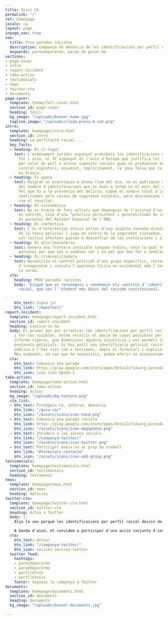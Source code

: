 ```yaml
---
title: Inici CA
permalink: "/"
ref: homepage
locale: ca
layout: page
inpage_nav: true
seo:
  title: Prou parades racistes
  description: Campanya de denúncia de les identificacions per perfil étnic.
  keywords: pareudepararme, pareu de parar-me
sections:
- page-cover
- intro
- report-incident
- take-action
- testimonials
- news
- twitter-cta
- documents
page-cover:
  template: theme/full-cover.html
  section_id: page-cover
  heading: Inici
  bg_image: "/uploads/banner-home.jpg"
  tagline_image: "/uploads/claim-prova-A-cat.png"
intro:
  template: homepage/intro.html
  section_id: intro
  heading: La perfilació racial...
  key_facts:
  - heading: És il·legal
    text: L'ordenament jurídic espanyol prohibeix les identificacions discriminatòries.
      Tot i això, el TC espanyol és l'únic d'Europa que justifica les identificacions
      per color de pell o altres supòsits racials quan es produeixen en el marc del
      control migratori, assumint, implícitament, la idea falsa que la població espanyola
      és blanca.
  - heading: És opaca
    text: Malgrat es practiquin a plena llum del dia, no es publiquen dades oficials
      del nombre d'identificacions que es duen a terme en el marc del control migratori.
      Pel que fa a la prevenció del delicte, sabem el nombre total d'identificacions
      realitzades pels cossos de seguretat estatals, però desconeixem tant la motivació
      com el resultat.
  - heading: És sistemàtica
    text: No es tracta de fets aïllats que depenguin de l'actitud d'un funcionari
      en concret, sinó d'una “pràctica persistent i generalitzada de control identitari”,
      en paraules del Relator Especial de l'ONU.
  - heading: És inefectiva
    text: L'ús d'estereotips ètnics enlloc d'una sospita raonada disminueix l'eficàcia
      de la tasca policial i juga en contra de la seguretat ciutadana, ja que els
      col·lectius afectats passen a desconfiar de les institucions i a no col·laborar-hi.
  - heading: És discriminatòria
    text: Genera una frontera invisible tanques endins, sota la qual es para a les
      persones pel que són o semblen ser i no pel que han fet o semblen haver fet.
  - heading: És criminalitzadora
    text: Normalitza el control policial d'uns grups específics, recrea una sensació
      d'inseguretat i vincula l'aparença física no occidental amb l'incompliment de
      la norma.
  cta:
    heading: PROU parades racistes
    body: 'Exigim que es reconeguin i condemnin els controls d''identitat per perfil
      racial, que són l''element més bàsic del racisme institucional.

'
    btn_text: Signa ja!
    btn_link: "/manifest/"
report-incident:
  template: homepage/report-incident.html
  section_id: report-incident
  heading: Explica'ns-ho
  body: El primer pas per erradicar les identificacions per perfil racial és desnormalitzar-les
    i fer-les visibles. Volem recollir el màxim de casos possibles per elaborar un
    informe rigorós, que dimensioni aquesta injustícia i ens permeti incidir en els
    protocols policials. Si has patit una identificació policial racista a la via
    pública o l'has vist com a testimoni, omple el formulari i explica'ns com va ser.
    Més endavant, en cas que ho necessitis, podem oferir-te assessorament legal.
  cta:
    btn_text: Comunica una parada
    btn_link: https://play.google.com/store/apps/details?id=org.pareudepararme.pareu_de_pararme_map
    btn_icon: icon icon-Speak-2
take-action:
  template: homepage/take-action.html
  section_id: take-action
  heading: Actua!
  bg_image: "/uploads/bg-texture.png"
  cta_list:
  - btn_text: Protegeix-te, intervé, denuncia
    btn_link: "/guia-ca/"
    btn_icon: "/assets/icons/icon-hand.png"
  - btn_text: Comunica una parada racista
    btn_link: https://play.google.com/store/apps/details?id=org.pareudepararme.pareu_de_pararme_map
    btn_icon: "/assets/icons/icon-megaphone.png"
  - btn_text: Incideix a les xarxes socials
    btn_link: "/campanya-twitter/"
    btn_icon: "/assets/icons/icon-twitter.png"
  - btn_text: Participa! Uneix-te al grup de treball
    btn_link: "#formulari-contacte"
    btn_icon: "/assets/icons/icon-add-group.png"
testimonials:
  template: homepage/testimonials.html
  section_id: testimonials
  heading: Testimonis
news:
  template: homepage/news.html
  section_id: news
  heading: Notícies
twitter-cta:
  template: homepage/twitter-cta.html
  section_id: twitter-cta
  heading: Actua a Twitter
  body: |-
    Alça la veu perquè les identificacions per perfil racial deixin de ser una pràctica normalitzada! Utilitza el HT **#pareudepararme** sempre que vulguis, per denunciar a l'instant una parada policial discriminatòria, per difondre una notícia relacionada amb la perfilació racial, per donar la teva opinió sobre el tema, etc.

    A banda d'això, et convidem a participar d'una acció conjunta d'incidència política a twitter que no acabarà fins que les persones responsables hagin establert tots els mecanismes necessaris per prohibir i perseguir aquesta pràctica il·legal. Menciona a polítics, policies, jutges, advocats, intel·lectuals, periodistes, activistes, artistes... Fes que es posicionin i s'impliquin en la lluita!
  cta:
    btn_text: Actua!
    btn_link: "/campanya-twitter/"
    btn_icon: socicon socicon-twitter
  twitter_feed:
    hashtags:
    - pareudepararme
    - paraddepararme
    - perfilètnic
    - perfilétnico
    footer: Segueix la campanya a Twitter
documents:
  template: homepage/documents.html
  section_id: documents
  heading: Documents
  bg_image: "/uploads/banner-documents.jpg"

---
```

